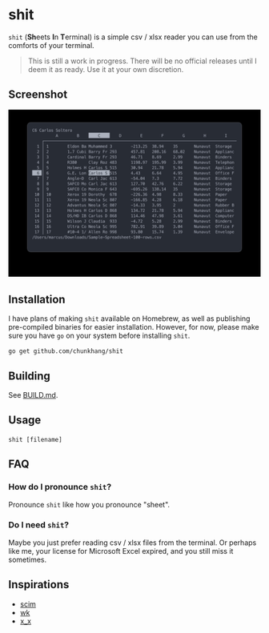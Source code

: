 # shit

`shit` (**Sh**eets **I**n **T**erminal) is a simple csv / xlsx reader
you can use from the comforts of your terminal.

> This is still a work in progress. There will be no official releases
> until I deem it as ready. Use it at your own discretion.

## Screenshot

![screenshot](./img/screenshot.jpg)

## Installation

I have plans of making `shit` available on Homebrew, as well as
publishing pre-compiled binaries for easier installation. However, for
now, please make sure you have `go` on your system before installing
`shit`.

```
go get github.com/chunkhang/shit
```

## Building

See [BUILD.md](./BUILD.md).

## Usage

```
shit [filename]
```

## FAQ

### How do I pronounce `shit`?

Pronounce `shit` like how you pronounce "sheet".

### Do I need `shit`?

Maybe you just prefer reading csv / xlsx files from the terminal. Or
perhaps like me, your license for Microsoft Excel expired, and you still
miss it sometimes.

## Inspirations

- [scim](https://github.com/andmarti1424/sc-im)
- [wk](https://github.com/SheetJS/wk)
- [x_x](https://github.com/kristianperkins/x_x)
